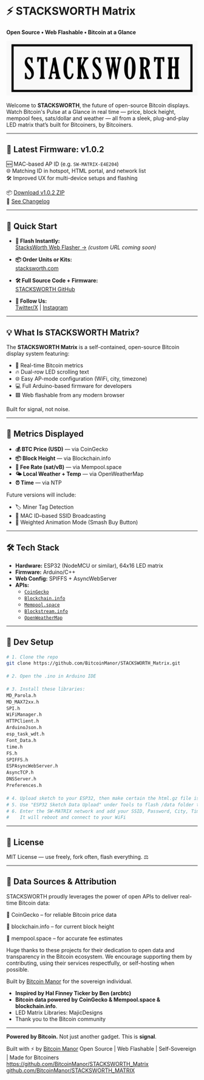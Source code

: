 # ⚡ STACKSWORTH Matrix  
**Open Source • Web Flashable • Bitcoin at a Glance**

![STACKSWORTH Banner](https://github.com/BitcoinManor/STACKSWORTH_Matrix/raw/main/assets/stacksworth_banner.png)

Welcome to **STACKSWORTH**, the future of open-source Bitcoin displays.  
Watch Bitcoin's Pulse at a Glance in real time  — price, block height, mempool fees, sats/dollar and weather — all from a sleek, plug-and-play LED matrix 
that’s built for Bitcoiners, by Bitcoiners.

---

## 🚀 Latest Firmware: v1.0.2

🆕 MAC-based AP ID (e.g. `SW-MATRIX-E4E204`)  
🌐 Matching ID in hotspot, HTML portal, and network list  
🛠️ Improved UX for multi-device setups and flashing

📦 [Download v1.0.2 ZIP](https://github.com/BitcoinManor/STACKSWORTH_MATRIX/releases/download/v1.0.2/STACKSWORTH_MATRIX_v1.0.2.zip)  
📓 [See Changelog](https://github.com/BitcoinManor/STACKSWORTH_MATRIX/blob/main/CHANGELOG.md)

---

## 🚀 Quick Start

- **🔌 Flash Instantly:**  
  [StacksWorth Web Flasher →](https://bitcoinmanor.github.io/BLOKDBIT_WebFlasher/) *(custom URL coming soon)*

- **📦 Order Units or Kits:**  
  [stacksworth.com](https://stacksworth.com)

- **🛠 Full Source Code + Firmware:**  
  [STACKSWORTH GitHub](https://github.com/BitcoinManor/STACKSWORTH_Matrix)

- **🎉 Follow Us:**  
  [Twitter/X](https://x.com/BitcoinManor) | [Instagram](https://www.instagram.com/bitcoinmanor/)

---

## 💡 What Is STACKSWORTH Matrix?

The **STACKSWORTH Matrix** is a self-contained, open-source Bitcoin display system featuring:

- 🧠 Real-time Bitcoin metrics
- 🔥 Dual-row LED scrolling text
- 🌐 Easy AP-mode configuration (WiFi, city, timezone)
- 💻 Full Arduino-based firmware for developers
- 🟩 Web flashable from any modern browser

Built for signal, not noise.

---

## 🧱 Metrics Displayed

- **💰 BTC Price (USD)** — via CoinGecko  
- **📦 Block Height** — via Blockchain.info  
- **🚦 Fee Rate (sat/vB)** — via Mempool.space  
- **🌤 Local Weather + Temp** — via OpenWeatherMap  
- **⏰ Time** — via NTP

Future versions will include:
- 🏷️ Miner Tag Detection  
- 📶 MAC ID–based SSID Broadcasting  
- 🎲 Weighted Animation Mode (Smash Buy Button)

---

## 🛠 Tech Stack

- **Hardware:** ESP32 (NodeMCU or similar), 64x16 LED matrix
- **Firmware:** Arduino/C++  
- **Web Config:** SPIFFS + AsyncWebServer  
- **APIs:**
  - [`CoinGecko`](https://www.coingecko.com/en/api)
  - [`Blockchain.info`](https://blockchain.info)
  - [`Mempool.space`](https://mempool.space)
  - [`Blockstream.info`](https://blockstream.info)
  - [`OpenWeatherMap`](https://openweathermap.org)

---

## 🧰 Dev Setup

```bash
# 1. Clone the repo
git clone https://github.com/BitcoinManor/STACKSWORTH_Matrix.git

# 2. Open the .ino in Arduino IDE

# 3. Install these libraries:
MD_Parola.h  
MD_MAX72xx.h  
SPI.h  
WiFiManager.h  
HTTPClient.h  
ArduinoJson.h  
esp_task_wdt.h  
Font_Data.h  
time.h  
FS.h  
SPIFFS.h  
ESPAsyncWebServer.h  
AsyncTCP.h  
DNSServer.h  
Preferences.h

# 4. Upload sketch to your ESP32, then make certain the html.gz file is inside the data folder
# 5. Use "ESP32 Sketch Data Upload" under Tools to flash /data folder to SPIFFS
# 6. Enter the SW-MATRIX network and add your SSID, Password, City, TimeZone and hit the Save button.
#    It will reboot and connect to your WiFi
```

---
## 📜 License

MIT License — use freely, fork often, flash everything.
⚖️ 


---

## 🙏 Data Sources & Attribution
STACKSWORTH proudly leverages the power of open APIs to deliver real-time Bitcoin data:

💱 CoinGecko – for reliable Bitcoin price data

🧱 blockchain.info – for current block height

🚦 mempool.space – for accurate fee estimates

Huge thanks to these projects for their dedication to open data and transparency 
in the Bitcoin ecosystem.
We encourage supporting them by contributing, using their services respectfully, 
or self-hosting when possible.

Built by [Bitcoin Manor](https://bitcoinmanor.com) for the sovereign individual.

- **Inspired by Hal Finney Ticker by Ben (arcbtc)**
- **Bitcoin data powered by CoinGecko & Mempool.space & blockchain.info**.
- LED Matrix Libraries: MajicDesigns
- Thank you to the Bitcoin community

---

**Powered by Bitcoin.** Not just another gadget. This is **signal**.

Built with ⚡ by [Bitcoin Manor](https://bitcoinmanor.com)
Open Source | Web Flashable | Self-Sovereign | Made for Bitcoiners
https://github.com/BitcoinManor/STACKSWORTH_Matrix
[github.com/BitcoinManor/STACKSWORTH_MATRIX](https://github.com/BitcoinManor/STACKSWORTH_MATRIX)

